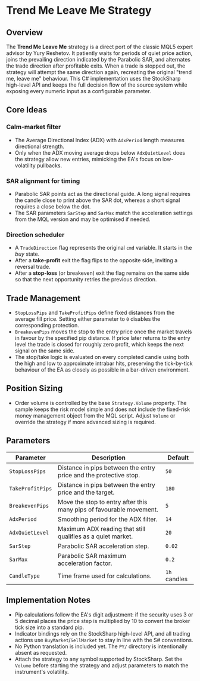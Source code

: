 # Trend Me Leave Me Strategy

## Overview
The **Trend Me Leave Me** strategy is a direct port of the classic MQL5 expert advisor by Yury Reshetov. It patiently waits for
periods of quiet price action, joins the prevailing direction indicated by the Parabolic SAR, and alternates the trade direction
after profitable exits. When a trade is stopped out, the strategy will attempt the same direction again, recreating the original
"trend me, leave me" behaviour. This C# implementation uses the StockSharp high-level API and keeps the full decision flow of the
source system while exposing every numeric input as a configurable parameter.

## Core Ideas
### Calm-market filter
- The Average Directional Index (ADX) with `AdxPeriod` length measures directional strength.
- Only when the ADX moving average drops below `AdxQuietLevel` does the strategy allow new entries, mimicking the EA's focus on
  low-volatility pullbacks.

### SAR alignment for timing
- Parabolic SAR points act as the directional guide. A long signal requires the candle close to print above the SAR dot, whereas
  a short signal requires a close below the dot.
- The SAR parameters `SarStep` and `SarMax` match the acceleration settings from the MQL version and may be optimised if needed.

### Direction scheduler
- A `TradeDirection` flag represents the original `cmd` variable. It starts in the *buy* state.
- After a **take-profit** exit the flag flips to the opposite side, inviting a reversal trade.
- After a **stop-loss** (or breakeven) exit the flag remains on the same side so that the next opportunity retries the previous
  direction.

## Trade Management
- `StopLossPips` and `TakeProfitPips` define fixed distances from the average fill price. Setting either parameter to `0`
  disables the corresponding protection.
- `BreakevenPips` moves the stop to the entry price once the market travels in favour by the specified pip distance. If price
  later returns to the entry level the trade is closed for roughly zero profit, which keeps the next signal on the same side.
- The stop/take logic is evaluated on every completed candle using both the high and low to approximate intrabar hits, preserving
  the tick-by-tick behaviour of the EA as closely as possible in a bar-driven environment.

## Position Sizing
- Order volume is controlled by the base `Strategy.Volume` property. The sample keeps the risk model simple and does not include
the fixed-risk money management object from the MQL script. Adjust `Volume` or override the strategy if more advanced sizing is
required.

## Parameters
| Parameter | Description | Default |
|-----------|-------------|---------|
| `StopLossPips` | Distance in pips between the entry price and the protective stop. | `50` |
| `TakeProfitPips` | Distance in pips between the entry price and the target. | `180` |
| `BreakevenPips` | Move the stop to entry after this many pips of favourable movement. | `5` |
| `AdxPeriod` | Smoothing period for the ADX filter. | `14` |
| `AdxQuietLevel` | Maximum ADX reading that still qualifies as a quiet market. | `20` |
| `SarStep` | Parabolic SAR acceleration step. | `0.02` |
| `SarMax` | Parabolic SAR maximum acceleration factor. | `0.2` |
| `CandleType` | Time frame used for calculations. | `1h` candles |

## Implementation Notes
- Pip calculations follow the EA's digit adjustment: if the security uses 3 or 5 decimal places the price step is multiplied by
  10 to convert the broker tick size into a standard pip.
- Indicator bindings rely on the StockSharp high-level API, and all trading actions use `BuyMarket`/`SellMarket` to stay in line
  with the S# conventions.
- No Python translation is included yet. The `PY/` directory is intentionally absent as requested.
- Attach the strategy to any symbol supported by StockSharp. Set the `Volume` before starting the strategy and adjust parameters
  to match the instrument's volatility.
